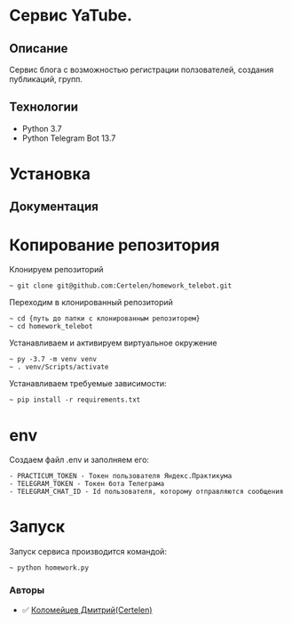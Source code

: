 # Cервис YaTube.

## Описание
Сервис блога с возможностью регистрации ползователей, создания публикаций, групп.

## Технологии
- Python 3.7
- Python Telegram Bot 13.7

# Установка
## Документация
# Копирование репозитория
Клонируем репозиторий
```
~ git clone git@github.com:Certelen/homework_telebot.git
```
Переходим в клонированный репозиторий
```
~ cd {путь до папки с клонированным репозиторем}
~ cd homework_telebot
```
Устанавливаем и активируем виртуальное окружение
```
~ py -3.7 -m venv venv
~ . venv/Scripts/activate
```
Устанавливаем требуемые зависимости:
```
~ pip install -r requirements.txt
```
# env
Создаем файл .env и заполняем его:
```
- PRACTICUM_TOKEN - Токен пользователя Яндекс.Практикума
- TELEGRAM_TOKEN - Токен бота Телеграма
- TELEGRAM_CHAT_ID - Id пользователя, которому отправляются сообщения
```
# Запуск
Запуск сервиса производится командой:
```
~ python homework.py
```
### Авторы
- :white_check_mark: [Коломейцев Дмитрий(Certelen)](https://github.com/Certelen)
